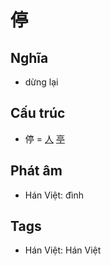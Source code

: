 # 停

## Nghĩa

* dừng lại

## Cấu trúc
* 停 = [人](人.md) [亭](亭.md)

## Phát âm

* Hán Việt: đình

## Tags
* Hán Việt: Hán Việt

<script>window.HANZI_FIELD='停';</script>
